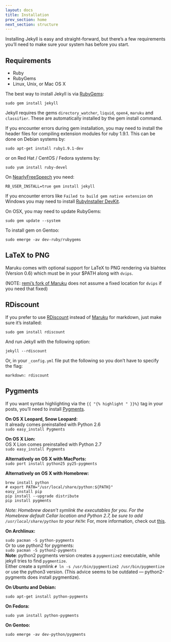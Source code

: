 ```yaml
---
layout: docs
title: Installation
prev_section: home
next_section: structure
---
```


Installing Jekyll is easy and straight-forward, but there’s a few requirements you’ll need to make sure your system has before you start.

## Requirements

- Ruby
- RubyGems
- Linux, Unix, or Mac OS X


The best way to install Jekyll is via
[RubyGems](http://docs.rubygems.org/read/chapter/3):

`sudo gem install jekyll`

Jekyll requires the gems `directory_watcher`, `liquid`, `open4`,
`maruku` and `classifier`. These are automatically installed by the gem
install command.



If you encounter errors during gem installation, you may need to install
the header files for compiling extension modules for ruby 1.9.1. This
can be done on Debian systems by:

`sudo apt-get install ruby1.9.1-dev`

or on Red Hat / CentOS / Fedora systems by:

`sudo yum install ruby-devel`

On [NearlyFreeSpeech](http://nearlyfreespeech.net/) you need:

`RB_USER_INSTALL=true gem install jekyll`

If you encounter errors like `Failed to build gem native extension` on
Windows you may need to install [RubyInstaller
DevKit](http://wiki.github.com/oneclick/rubyinstaller/development-kit).

On OSX, you may need to update RubyGems:

`sudo gem update --system`

To install gem on Gentoo:

`sudo emerge -av dev-ruby/rubygems`

LaTeX to PNG
------------

Maruku comes with optional support for LaTeX to PNG rendering via
blahtex (Version 0.6) which must be in your \$PATH along with `dvips`.

(NOTE: [remi’s fork of
Maruku](http://github.com/remi/maruku/tree/master) does not assume a
fixed location for `dvips` if you need that fixed)

RDiscount
---------

If you prefer to use
[RDiscount](http://github.com/rtomayko/rdiscount/tree/master) instead of
[Maruku](http://maruku.rubyforge.org/) for markdown, just make sure it’s
installed:

`sudo gem install rdiscount`

And run Jekyll with the following option:

`jekyll --rdiscount`

Or, in your `_config.yml` file put the following so you don’t have to
specify the flag:

`markdown: rdiscount`

Pygments
--------

If you want syntax highlighting via the `{{ "{% highlight " }}%}` tag in your
posts, you’ll need to install [Pygments](http://pygments.org/).

**On OS X Leopard, Snow Leopard:**\
It already comes preinstalled with Python 2.6\
`sudo easy_install Pygments`

**On OS X Lion:**\
OS X Lion comes preinstalled with Python 2.7\
`sudo easy_install Pygments`

**Alternatively on OS X with MacPorts:**\
`sudo port install python25 py25-pygments`

**Alternatively on OS X with Homebrew:**

    brew install python
    # export PATH="/usr/local/share/python:${PATH}"
    easy_install pip
    pip install --upgrade distribute
    pip install pygments

*Note: Homebrew doesn’t symlink the executables for you. For the
Homebrew default Cellar location and Python 2.7, be sure to add
`/usr/local/share/python` to your `PATH`:* For, more information, check
out [this](https://github.com/mxcl/homebrew/wiki/Homebrew-and-Python).

**On Archlinux:**

`sudo pacman -S python-pygments`\
Or to use python2 for pygments:\
`sudo pacman -S python2-pygments`\
**Note**: python2 pygments version creates a `pygmentize2` executable,
while jekyll tries to find `pygmentize`. \
Either create a symlink
`# ln -s /usr/bin/pygmentize2 /usr/bin/pygmentize` or use the python3
version. (This advice seems to be outdated — python2-pygments does
install pygmentize).

**On Ubuntu and Debian:**

`sudo apt-get install python-pygments`

**On Fedora:**

`sudo yum install python-pygments`

**On Gentoo:**

`sudo emerge -av dev-python/pygments`
